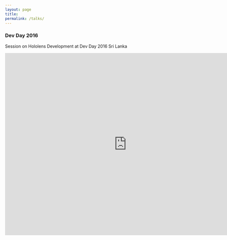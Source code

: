 ```yaml
---
layout: page
title:
permalink: /talks/
---
```


### Dev Day 2016
Session on Hololens Development at Dev Day 2016 Sri Lanka

<iframe width="800" height="600" src="https://www.youtube.com/embed/yDm9tryDiIY" title="YouTube video player" frameborder="0" allow="accelerometer; autoplay; clipboard-write; encrypted-media; gyroscope; picture-in-picture" allowfullscreen></iframe>
